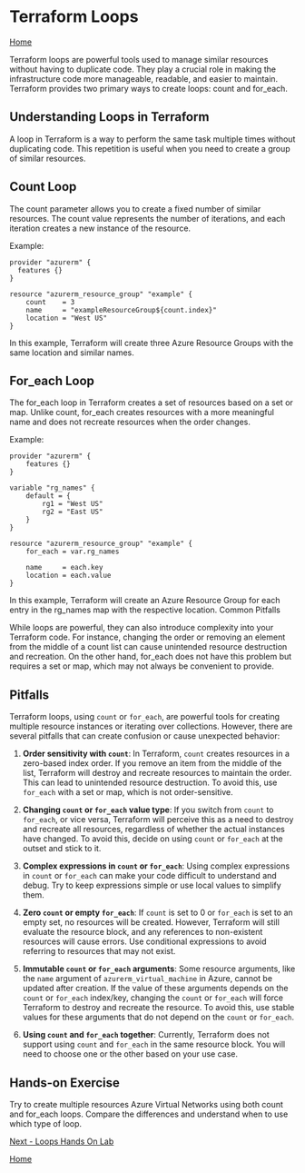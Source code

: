 # Terraform Loops

[Home](README.md)

Terraform loops are powerful tools used to manage similar resources without having to duplicate code. They play a crucial role in making the infrastructure code more manageable, readable, and easier to maintain. Terraform provides two primary ways to create loops: count and for_each.
## Understanding Loops in Terraform
 
A loop in Terraform is a way to perform the same task multiple times without duplicating code. This repetition is useful when you need to create a group of similar resources.
## Count Loop
 
The count parameter allows you to create a fixed number of similar resources. The count value represents the number of iterations, and each iteration creates a new instance of the resource.

Example:

    provider "azurerm" {  
      features {}  
    }  
    
    resource "azurerm_resource_group" "example" {  
        count    = 3  
        name     = "exampleResourceGroup${count.index}"  
        location = "West US"  
    }  
 
In this example, Terraform will create three Azure Resource Groups with the same location and similar names.
## For_each Loop
 
The for_each loop in Terraform creates a set of resources based on a set or map. Unlike count, for_each creates resources with a more meaningful name and does not recreate resources when the order changes.

Example:

    provider "azurerm" {  
        features {}  
    }  
    
    variable "rg_names" {  
        default = {  
            rg1 = "West US"  
            rg2 = "East US"  
        }  
    }  
    
    resource "azurerm_resource_group" "example" {  
        for_each = var.rg_names  
        
        name     = each.key  
        location = each.value  
    }  
 
In this example, Terraform will create an Azure Resource Group for each entry in the rg_names map with the respective location.
Common Pitfalls
 
While loops are powerful, they can also introduce complexity into your Terraform code. For instance, changing the order or removing an element from the middle of a count list can cause unintended resource destruction and recreation. On the other hand, for_each does not have this problem but requires a set or map, which may not always be convenient to provide.

## Pitfalls

Terraform loops, using `count` or `for_each`, are powerful tools for creating multiple resource instances or iterating over collections. However, there are several pitfalls that can create confusion or cause unexpected behavior:  
   
1. **Order sensitivity with `count`**: In Terraform, `count` creates resources in a zero-based index order. If you remove an item from the middle of the list, Terraform will destroy and recreate resources to maintain the order. This can lead to unintended resource destruction. To avoid this, use `for_each` with a set or map, which is not order-sensitive.  
   
2. **Changing `count` or `for_each` value type**: If you switch from `count` to `for_each`, or vice versa, Terraform will perceive this as a need to destroy and recreate all resources, regardless of whether the actual instances have changed. To avoid this, decide on using `count` or `for_each` at the outset and stick to it.  
   
3. **Complex expressions in `count` or `for_each`**: Using complex expressions in `count` or `for_each` can make your code difficult to understand and debug. Try to keep expressions simple or use local values to simplify them.  
   
4. **Zero `count` or empty `for_each`**: If `count` is set to 0 or `for_each` is set to an empty set, no resources will be created. However, Terraform will still evaluate the resource block, and any references to non-existent resources will cause errors. Use conditional expressions to avoid referring to resources that may not exist.  
   
5. **Immutable `count` or `for_each` arguments**: Some resource arguments, like the `name` argument of `azurerm_virtual_machine` in Azure, cannot be updated after creation. If the value of these arguments depends on the `count` or `for_each` index/key, changing the `count` or `for_each` will force Terraform to destroy and recreate the resource. To avoid this, use stable values for these arguments that do not depend on the `count` or `for_each`.  
   
6. **Using `count` and `for_each` together**: Currently, Terraform does not support using `count` and `for_each` in the same resource block. You will need to choose one or the other based on your use case.  
   

## Hands-on Exercise
 
Try to create multiple resources Azure Virtual Networks using both count and for_each loops. Compare the differences and understand when to use which type of loop.

[Next - Loops Hands On Lab](1.1%20Loops-Exercise.md)

[Home](README.md)